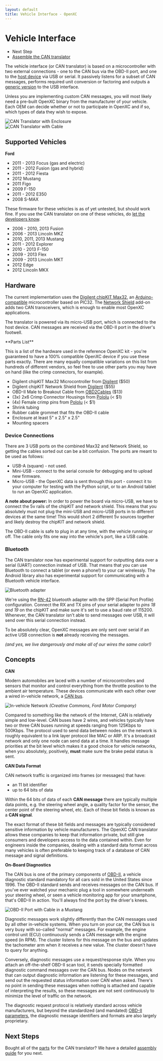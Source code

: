 ```yaml
---
layout: default
title: Vehicle Interface - OpenXC
---
```


<div class="page-header">
    <h1>Vehicle Interface</h1>
</div>

<div class="pull-right well">
    <ul class="nav nav-list">
        <li class="nav-header">Next Step</li>
        <li><a href="/vehicle-interface/assembly.html">
            Assemble the CAN translator <i class="icon-arrow-right"></i>
        </a></li>
    </p>
</div>

The vehicle interface (or CAN translator) is based on a microcontroller with two
external connections - one to the CAN bus via the OBD-II port, and one to the
[host device][] via USB or serial. It passively listens for a subset of CAN
messages, performs required unit conversion or factoring and outputs a [generic
version][output-format] to the USB interface.

Unless you are implementing custom CAN messages, you will most likely need a
pre-built OpenXC binary from the manufacturer of your vehicle. Each OEM can
decide whether or not to participate in OpenXC and if so, which types of data
they wish to expose.

<div class="row">
    <div class="span4">
        <img title="CAN Translator with Enclosure"
            src="/images/cantranslator-boxed-vertical.jpg"/>
    </div>
    <div class="span4">
        <img title="CAN Translator with Cable"
            src="/images/cantranslator-with-plug.jpg"/>
    </div>
</div>

<div class="page-header">
<h2>Supported Vehicles</h2>
</div>

**Ford**

* 2011 - 2013 Focus (gas and electric)
* 2011 - 2012 Fusion (gas and hybrid)
* 2011 - 2012 Fiesta
* 2012 Mustang
* 2011 Figo
* 2009 F-150
* 2011 - 2012 E350
* 2008 S-MAX

These firmware for these vehicles is as of yet untested, but should work fine.
If you use the CAN translator on one of these vehicles, do [let the developers
know](/overview/discuss.html).

* 2006 - 2010, 2013 Fusion
* 2006 - 2013 Lincoln MKZ
* 2010, 2011, 2013 Mustang
* 2011 - 2012 Explorer
* 2010 - 2013 F-150
* 2009 - 2013 Flex
* 2009 - 2013 Lincoln MKT
* 2012 Edge
* 2012 Lincoln MKX

<div class="page-header">
<h2>Hardware</h2>
</div>

The current implementation uses the [Digilent chipKIT Max32][chipkit], an
[Arduino-compatible][arduino] microcontroller based on PIC32. The [Network
Shield][] add-on adds two CAN transceivers, which is enough to enable most
OpenXC applications.

The translator is powered via its micro-USB port, which is connected to the host
device. CAN messages are received via the OBD-II port in the driver's footwell.

<a name="parts">
**Parts List**
</a>

This is a list of the hardware used in the reference OpenXC kit - you're
guaranteed to have a 100% compatible OpenXC device if you use these parts
exactly. There are many equally compatible variations on this list from hundreds
of different vendors, so feel free to use other parts you may have on hand (like
the crimp connectors, for example).

* Digilent chipKIT Max32 Microcontroller from [Digilent][max32] ($50)
* Digilent chipKIT Network Shield from [Digilent][Network Shield] ($55)
* OBD-II Male to Breakout Cable from [OBD2Cables][obd2] ($13)
* (3x) 2x6 Crimp Connector Housings from [Pololu][crimpconnectors] (< $1)
* (4x) Female crimp pins from [Pololu][crimppins] (< $1)
* Shrink tubing
* Rubber cable grommet that fits the OBD-II cable
* Enclosure at least 5" x 2.5" x 2.5"
* Mounting spacers

<div class="page-header">
<h3>Device Connections</h3>
</div>

There are 3 USB ports on the combined Max32 and Network Shield, so getting the
cables sorted out can be a bit confusion. The ports are meant to be used as
follows:

* USB-A (square) - not used.
* Mini-USB - connect to the serial console for debugging and to upload new
  firmware.
*  Micro-USB - the OpenXC data is sent through this port - connect it to your
   computer for testing with the Python script, or to an Android tablet to run
   an OpenXC application.

<div class="alert alert-error">
<strong>A note about power:</strong> In order to power the board via micro-USB,
we have to connect the 5v rails of the chipKIT and network shield. This means
that you absolutely must not plug the mini-USB and micro-USB ports in to
different devices at the same time! This would short 2 different 5v sources
together and likely destroy the chipKIT and network shield.
</div>

The OBD-II cable is safe to plug in at any time, with the vehicle running or
off. The cable only fits one way into the vehicle's port, like a USB cable.

<div class="page-header">
<h3>Bluetooth</h3>
</div>

The CAN translator now has experimental support for outputting data over a
serial (UART) connection instead of USB. That means that you can use Bluetooth
to connect a tablet (or even a phone!) to your car wirelessly. The Android
library also has experimental support for communicating with a Bluetooth vehicle
interface.

![Bluetooth adapter](/images/bluetooth-translator.jpg)

We're using the [RN-42](http://www.rovingnetworks.com/products/RN_42) bluetooth
adapter with the SPP (Serial Port Profile) configuration. Connect the RX and TX
pins of your serial adapter to *pins 18 and
19* on the chipKIT and make sure it's set to use a baud rate of 115200.
Whenever, the CAN translator isn't able to send messages over USB, it will send
over this serial connection instead.

To be absolutely clear, OpenXC messages are only sent over serial if an active
USB connection is **not** already receiving the messages.

*(and yes, we live dangerously and make all of our wires the same color!)*

<div class="page-header">
<h2>Concepts</h2>
</div>

**CAN**

Modern automobiles are laced with a number of microcontrollers and sensors that
monitor and control everything from the throttle position to the ambient air
temperature. These devices communicate with each other over a wired in-vehicle
network, a [CAN bus][can].

![In-vehicle Network](/images/can-diagram.png)
*(Creative Commons, Ford Motor Company)*

Compared to something like the network of the Internet, CAN is relatively simple
and low-level. CAN buses have 2 wires, and vehicles typically have two or three
CAN buses running at speeds ranging from 125Kbps to 500Kbps. The protocol used
to send data between nodes on the network is roughly equivalent to a link layer
protocol like MAC or ARP. It's a broadcast network and only one node can send
data at a time. It handles message priorities at the bit level which makes it a
good choice for vehicle networks, when you absolutely, positively, **must** make
sure the brake pedal status is sent.

**CAN Data Format**

CAN network traffic is organized into frames (or messages) that have:

* an 11 bit identifier
* up to 64 bits of data

Within the 64 bits of data of each **CAN message** there are typically multiple
data points, e.g. the steering wheel angle, a quality factor for the sensor, the
center point of the steering wheel, etc. Each of these bit fields is known as a
**CAN signal**.

The exact format of these bit fields and messages are typically considered
sensitive information by vehicle manufacturers. The OpenXC CAN translator allows
these companies to keep that information private, but still give consumers and
developers access to the data contained within. Even for engineers inside the
companies, dealing with a standard data format across many vehicles is often
preferable to keeping track of a database of CAN message and signal definitions.

**On-Board Diagnostics**

The CAN bus is one of the primary components of [OBD-II][obd2], a vehicle
diagnostic standard mandatory for all cars sold in the United States since 1996.
The OBD-II standard sends and receives messages on the CAN bus. If you've ever
watched your mechanic plug a tool in somewhere underneath your steering wheel,
or seen a vehicle monitoring app for your smartphone, that's OBD-II in action.
You'll always find the port by the driver's knees.

![OBD-II Port with Cable in a Mustang](/images/obd-ii-cable.jpg)

Diagnostic messages work slightly differently than the CAN messages used by all
other in-vehicle systems. When you turn on your car, the CAN bus is very busy
with so-called "normal" messages. For example, the engine control unit (ECU)
continuously sends a CAN message with the engine speed (in RPM). The cluster
listens for this message on the bus and updates the tachometer arm when it
receives a new value. The cluster doesn't have to query for anything.

Conversely, diagnostic messages use a request/response style. When you attach an
off-the-shelf OBD-II scan tool, it sends specially formatted diagnostic command
messages over the CAN bus. Nodes on the network that can output diagnostic
information are listening for these messages, and send out the requested status
information over CAN when asked. There's no point in sending these messages when
nothing is attached and capable of interpreting the results, so these messages
are not sent continuously to minimize the level of traffic on the network.

The diagnostic request protocol is relatively standard across vehicle
manufacturers, but beyond the standardized (and mandated) [OBD-II
parameters](http://en.wikipedia.org/wiki/OBD-II_PIDs), the diagnostic message
identifiers and formats are also largely proprietary.

<div class="page-header">
<h2>Next Steps</h2>
</div>

Bought all of the [parts](#parts) for the CAN translator? We have a detailed
[assembly guide][] for you next.

[MPIDE]: https://github.com/chipKIT32/chipKIT32-MAX/downloads
[max32]: http://digilentinc.com/Products/Detail.cfm?NavPath=2,719,895&Prod=CHIPKIT-MAX32.
[cantranslator]: https://github.com/openxc/cantranslator
[output-format]: /vehicle-interface/output-format.html
[host device]: /android/index.html
[chipkit]: http://www.digilentinc.com/Products/Catalog.cfm?NavPath=2,892&Cat=18
[arduino]: http://arduino.cc
[Network Shield]: http://digilentinc.com/Products/Detail.cfm?NavPath=2,719,943&Prod=CHIPKIT-NETWORK-SHIELD
[assembly guide]: /vehicle-interface/assembly.html
[obd2]: http://www.obd2cables.com/products/obd-cables/j1962m-ra-to/cable-j1962m-ra-type-b-to-open-end-6ft.html
[crimpconnectors]: http://www.pololu.com/catalog/product/1914
[crimppins]: http://www.pololu.com/catalog/product/1930
[can]: http://en.wikipedia.org/wiki/CAN_bus
[obd2]: http://en.wikipedia.org/wiki/On-board_diagnostics
